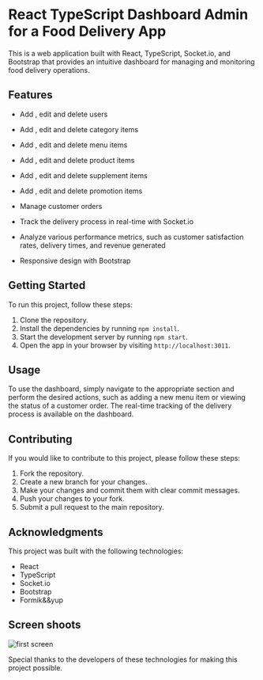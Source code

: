 # React TypeScript Dashboard Admin for a Food Delivery App

This is a web application built with React, TypeScript, Socket.io, and Bootstrap that provides an intuitive dashboard for managing and monitoring food delivery operations.

## Features

- Add , edit and delete users
- Add , edit and delete category items
- Add , edit and delete menu items
- Add , edit and delete product items
- Add , edit and delete supplement items
- Add , edit and delete promotion items

- Manage customer orders
- Track the delivery process in real-time with Socket.io
- Analyze various performance metrics, such as customer satisfaction rates, delivery times, and revenue generated
- Responsive design with Bootstrap

## Getting Started

To run this project, follow these steps:

1. Clone the repository.
2. Install the dependencies by running `npm install`.
3. Start the development server by running `npm start`.
4. Open the app in your browser by visiting `http://localhost:3011`.

## Usage

To use the dashboard, simply navigate to the appropriate section and perform the desired actions, such as adding a new menu item or viewing the status of a customer order. The real-time tracking of the delivery process is available on the dashboard.

## Contributing

If you would like to contribute to this project, please follow these steps:

1. Fork the repository.
2. Create a new branch for your changes.
3. Make your changes and commit them with clear commit messages.
4. Push your changes to your fork.
5. Submit a pull request to the main repository.

## Acknowledgments

This project was built with the following technologies:

- React
- TypeScript
- Socket.io
- Bootstrap
- Formik&&yup

## Screen shoots 
![first screen](https://i.imgur.com/o0NTBXp.png)


Special thanks to the developers of these technologies for making this project possible.
